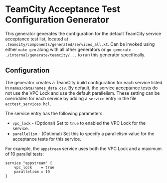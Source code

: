 # TeamCity Acceptance Test Configuration Generator

This generator generates the configuration for the default TeamCity service acceptance test list,
located at `.teamcity/components/generated/services_all.kt`.
Can be invoked using either `make gen` along with all other generators or
`go generate ./internal/generate/teamcity/...` to run this generator specifically.

## Configuration

The generator creates a TeamCity build configuration for each service listed in `names/data/names_data.csv`.
By default, the service acceptance tests do not use the VPC Lock and use the default parallelism.
These setting can be overridden for each service by adding a `service` entry in the file `acctest_services.hcl`.

The service entry has the following parameters:

* `vpc_lock` - (Optional) Set to `true` to enabled the VPC Lock for the service.
* `parallelism` - (Optional) Set this to specify a parallelism value for the acceptance tests for this service.

For example, the `appstream` service uses both the VPC Lock and a maximum of 10 parallel tests:

```hcl
service "appstream" {
    vpc_lock    = true
    parallelism = 10
}
```
